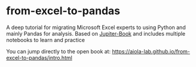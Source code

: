 # from-excel-to-pandas
A deep tutorial for migrating Microsoft Excel experts to using Python and mainly Pandas for analysis. 
Based on [Jupiter-Book](https://jupyterbook.org) and includes multiple notebooks to learn and practice

You can jump directly to the open book at: https://aiola-lab.github.io/from-excel-to-pandas/intro.html


